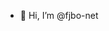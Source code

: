 - 👋 Hi, I’m @fjbo-net

<!---
fjbo-net/fjbo-net is a ✨ special ✨ repository because its `README.md` (this file) appears on your GitHub profile.
You can click the Preview link to take a look at your changes.
--->
